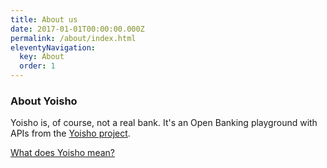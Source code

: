 ```yaml
---
title: About us
date: 2017-01-01T00:00:00.000Z
permalink: /about/index.html
eleventyNavigation:
  key: About
  order: 1
---
```

### About Yoisho

Yoisho is, of course, not a real bank. It's an Open Banking playground with APIs from the [Yoisho project](https://github.com/u1i/yoisho).

 [What does Yoisho mean?](https://www.japantimes.co.jp/life/2013/03/25/language/yoisho-a-word-to-move-mountains-and-smaller-things/#.W2a6mv4zbMI)